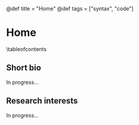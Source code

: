 @def title = "Home"
@def tags = ["syntax", "code"]

# Home

\tableofcontents <!-- you can use \toc as well -->

## Short bio
In progress...

## Research interests
In progress...
